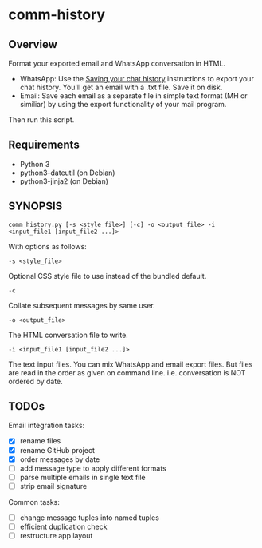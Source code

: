 # comm-history

## Overview

Format your exported email and WhatsApp conversation in HTML.

  * WhatsApp: Use the [Saving your chat history][saving] instructions to export your chat history. You'll get an email with a .txt file. Save it on disk.
  * Email: Save each email as a separate file in simple text format (MH or similiar) by using the export functionality of your mail program.

Then run this script.

[saving]: https://faq.whatsapp.com/en/android/23756533/?category=5245251

## Requirements

  * Python 3
  * python3-dateutil (on Debian)
  * python3-jinja2 (on Debian)

## SYNOPSIS

    comm_history.py [-s <style_file>] [-c] -o <output_file> -i <input_file1 [input_file2 ...]>
    
With options as follows:

    -s <style_file>
  
Optional CSS style file to use instead of the bundled default.

    -c
  
Collate subsequent messages by same user.

    -o <output_file>
  
The HTML conversation file to write.
  
    -i <input_file1 [input_file2 ...]>
  
The text input files. You can mix WhatsApp and email export files. But files are read in the order as given on command line. i.e. conversation is NOT ordered by date.

## TODOs

Email integration tasks:
- [x] rename files
- [x] rename GitHub project
- [x] order messages by date
- [ ] add message type to apply different formats
- [ ] parse multiple emails in single text file
- [ ] strip email signature

Common tasks:
- [ ] change message tuples into named tuples
- [ ] efficient duplication check
- [ ] restructure app layout
